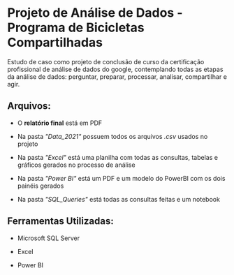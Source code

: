 # Projeto de Análise de Dados - Programa de Bicicletas Compartilhadas 

Estudo de caso como projeto de conclusão de curso da certificação profissional de análise de dados do google, contemplando todas as etapas da análise de dados: perguntar, preparar, processar, analisar, compartilhar e agir.

## Arquivos:

- O **relatório final** está em PDF

- Na pasta *"Data_2021"* possuem todos os arquivos *.csv* usados no projeto

- Na pasta *"Excel"* está uma planilha com todas as consultas, tabelas e gráficos gerados no processo de análise

- Na pasta *"Power BI"* está um PDF e um modelo do PowerBI com os dois painéis gerados

- Na pasta *"SQL_Queries"* está todas as consultas feitas e um notebook

## Ferramentas Utilizadas:

- Microsoft SQL Server

- Excel

- Power BI
